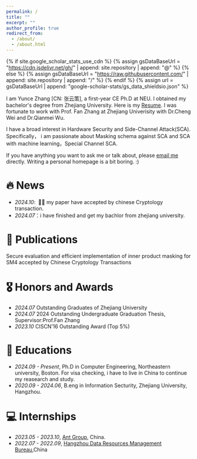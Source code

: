 ```yaml
---
permalink: /
title: ""
excerpt: ""
author_profile: true
redirect_from: 
  - /about/
  - /about.html
---
```


{% if site.google_scholar_stats_use_cdn %}
{% assign gsDataBaseUrl = "https://cdn.jsdelivr.net/gh/" | append: site.repository | append: "@" %}
{% else %}
{% assign gsDataBaseUrl = "https://raw.githubusercontent.com/" | append: site.repository | append: "/" %}
{% endif %}
{% assign url = gsDataBaseUrl | append: "google-scholar-stats/gs_data_shieldsio.json" %}

<span class='anchor' id='about-me'></span>

I am Yunce Zhang [CN: 张云策], a first-year CE Ph.D at NEU. I obtained my bachelor's degree from Zhejiang University. Here is my [Resume](./Resume.pdf). I was fortunate to work with Prof. Fan Zhang at Zhejiang Univerisity with Dr.Cheng Wei and Dr.Qianmei Wu.

I have a broad interest in Hardware Security and Side-Channel Attack(SCA). Specifically， i am passionate about Masking schema against SCA and SCA with machine learning，Special Channel SCA.

If you have anything you want to ask me or talk about, please <a href="mailto:yunce.zhang.sec@gmail.com">email me</a> directly. Writing a personal homepage is a bit boring. :)

# 🔥 News
- *2024.10*: &nbsp;🎉🎉 my paper have accepted by chinese Cryptology transaction. 
- *2024.07*：i have finished and get my bachlor from zhejiang university.
# 📝 Publications 
Secure evaluation and efficient implementation of inner product masking for SM4 accepted by Chinese Cryptology Transactions

# 🎖 Honors and Awards
- *2024.07* Outstanding Graduates of Zhejiang University
- *2024.07* 2024 Outstanding Undergraduate Graduation Thesis, Supervisor:Prof.Fan Zhang
- *2023.10* CISCN’16 Outstanding Award (Top 5%)

# 📖 Educations
- *2024.09 - Present*, Ph.D in Computer Engineering, Northeastern university, Boston.
  For visa checking, i have to live in China to continue my reasearch and study.
- *2020.09 - 2024.06*, B.eng in Information Secturity, Zhejiang University, Hangzhou. 

# 💻 Internships
- *2023.05 - 2023.10*, [Ant Group](https://www.antgroup.com/en), China.
- *2022.07 - 2022.09*, [Hangzhou Data Resources Management Bureau](http://www.yuhang.gov.cn/),China
<div style="text-align: center;">
    <div id="clustrmaps-container" style="display: inline-block; width: 500px; height: 500px; max-width: 40%; max-height: 40%; overflow: hidden;">
        <script type="text/javascript" id="clstr_globe" src="//clustrmaps.com/globe.js?d=wi6SNsBW_LHwS4lebdWQaiS19mTE3we2DUkeRPuDSOc"></script>
    </div>
</div>
